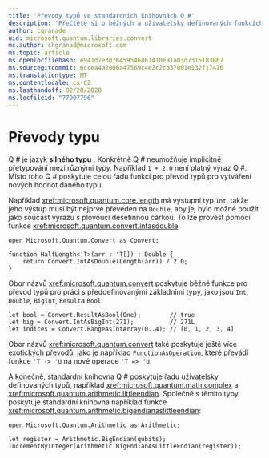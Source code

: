 ```yaml
---
title: 'Převody typů ve standardních knihovnách Q #'
description: 'Přečtěte si o běžných a uživatelsky definovaných funkcích pro převod typu v knihovnách Q # Standard.'
author: cgranade
uid: microsoft.quantum.libraries.convert
ms.author: chgranad@microsoft.com
ms.topic: article
ms.openlocfilehash: e941d7e3d76459546861410e91a03d7315183867
ms.sourcegitcommit: 6ccea4a2006a47569c4e2c2cb37001e132f17476
ms.translationtype: MT
ms.contentlocale: cs-CZ
ms.lasthandoff: 02/28/2020
ms.locfileid: "77907796"
---
```

# <a name="type-conversions"></a>Převody typu #

Q # je jazyk **silného typu** .
Konkrétně Q # neumožňuje implicitně přetypování mezi různými typy. Například `1 + 2.0` není platný výraz Q #.
Místo toho Q # poskytuje celou řadu funkcí pro převod typů pro vytváření nových hodnot daného typu.

Například <xref:microsoft.quantum.core.length> má výstupní typ `Int`, takže jeho výstup musí být nejprve převeden na `Double`, aby jej bylo možné použít jako součást výrazu s plovoucí desetinnou čárkou.
To lze provést pomocí funkce <xref:microsoft.quantum.convert.intasdouble>:

```qsharp
open Microsoft.Quantum.Convert as Convert;

function HalfLength<'T>(arr : 'T[]) : Double {
    return Convert.IntAsDouble(Length(arr)) / 2.0;
}
```

Obor názvů <xref:microsoft.quantum.convert> poskytuje běžné funkce pro převod typů pro práci s předdefinovanými základními typy, jako jsou `Int`, `Double`, `BigInt`, `Result`a `Bool`:

```qsharp
let bool = Convert.ResultAsBool(One);        // true
let big = Convert.IntAsBigInt(271);          // 271L
let indices = Convert.RangeAsIntArray(0..4); // [0, 1, 2, 3, 4]
```

Obor názvů <xref:microsoft.quantum.convert> také poskytuje ještě více exotických převodů, jako je například `FunctionAsOperation`, které převádí funkce `'T -> 'U` na nové operace `'T => 'U`.

A konečně, standardní knihovna Q # poskytuje řadu uživatelsky definovaných typů, například <xref:microsoft.quantum.math.complex> a <xref:microsoft.quantum.arithmetic.littleendian>.
Společně s těmito typy poskytuje standardní knihovna například funkce <xref:microsoft.quantum.arithmetic.bigendianaslittleendian>:

```Q#
open Microsoft.Quantum.Arithmetic as Arithmetic;

let register = Arithmetic.BigEndian(qubits);
IncrementByInteger(Arithmetic.BigEndianAsLittleEndian(register));
```
